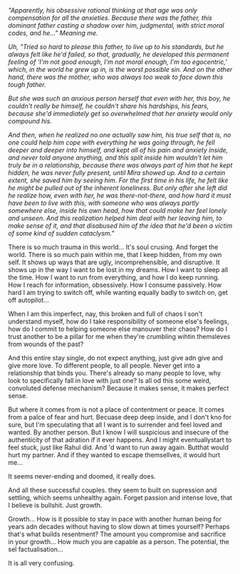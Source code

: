 *"Apparently, his obsessive rational thinking at that age was only compensation for all the anxieties. Because there was the father, this dominant father casting a shadow over him, judgmental, with strict moral codes, and he..." Meaning me.*
  
*Uh, "Tried so hard to please this father, to live up to his standards, but he always felt like he'd failed, so that, gradually, he developed this permanent feeling of 'I'm not good enough, I'm not moral enough, I'm too egocentric,' which, in the world he grew up in, is the worst possible sin. And on the other hand, there was the mother, who was always too weak to face down this tough father.*

*But she was such an anxious person herself that even with her, this boy, he couldn't really be himself, he couldn't share his hardships, his fears, because she'd immediately get so overwhelmed that her anxiety would only compound his.*

*And then, when he realized no one actually saw him, his true self that is, no one could help him cope with everything he was going through, he fell deeper and deeper into himself, and kept all of his pain and anxiety inside, and never told anyone anything, and this split inside him wouldn't let him truly be in a relationship, because there was always part of him that he kept hidden, he was never fully present, until Mira showed up. And to a certain extent, she saved him by seeing him. For the first time in his life, he felt like he might be pulled out of the inherent loneliness. But only after she left did he realize how, even with her, he was there-not-there, and how hard it must have been to live with this, with someone who was always partly somewhere else, inside his own head, how that could make her feel lonely and unseen. And this realization helped him deal with her leaving him, to make sense of it, and that disabused him of the idea that he'd been a victim of some kind of sudden cataclysm."*


There is so much trauma in this world... It's soul crusing. And forget the world. There is so much pain within me, that I keep hidden, from my own self. It shows up ways that are ugly, incomprehensible, and disruptive. It shows up in the way I want to be lost in my dreams. How I want to sleep all the time. How I want to run from everything, and how I do  keep running. How I reach for information, obsessively. How I consume passively. How hard I am trying to switch off, while wanting equally badly to switch on, get off autopilot...

When I am this imperfect, nay, this broken and full of chaos I son't understand myself, how do I take responsibility of someone else's feelings, how do I commit to helping someone else manouver their chaos? How do I trust another to be a pillar for me when they're crumbling wihtin themsleves from wounds of the past? 

And this entire stay single, do not expect anything, just give adn give and give more love. To different people, to all people. Never get into a relationship that binds you. There's already so many people to love, why look to specifically fall in love with just one? Is all od this some weird, convoluted defense mechanism? 
Because it makes sense, it makes perfect sense. 

But where it comes from is not a place of contentment or peace. It comes from a palce of fear and hurt. Becuase deep deep inside, and I don't kno for sure, but I'm speculating that all I want is to surrender and feel loved and wanted. By another person. But I know I will suspicious and insecure of the authenticity of that adration if it ever happens. And I might eventuallystart to feel stuck, just like Rahul did. And 'd want to run away again. Butthat would hurt my partner. And if they wanted to escape themsellves, it would hurt me...

It seems never-ending and doomed, it really does. 

And all these successful couples. they seem to built on supression and settling, which seems unhealthy again. Forget passion and intense love, that I believe is bullshit. Just growth.

Growth... How is it possible to stay in pace with another human being for years adn decades without having to slow  down at times yourself? Perhaps that's what builds resentment? The amount you compromise and sacrifice in  your growth... How much you are capable as a person. The potential, the sel factualisation... 

It is all very confusing. 